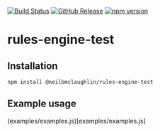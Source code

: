 [![Build Status](https://github.com/neilbmclaughlin/rules-engine-test/workflows/CI/badge.svg)](https://github.com/neilbmclaughlin/rules-engine-test/actions)
[![GitHub Release](https://img.shields.io/github/release/neilbmclaughlin/rules-engine-test.svg)](https://github.com/neilbmclaughlin/rules-engine-test/releases/latest/)
[![npm version](https://badge.fury.io/js/%40neilbmclaughlin%2Frules-engine-test.svg)](https://badge.fury.io/js/%40neilbmclaughlin%2Frules-engine-test)

# rules-engine-test

## Installation

`npm install @neilbmclaughlin/rules-engine-test`

## Example usage

(examples/examples.js)[examples/examples.js]

